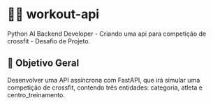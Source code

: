 # 🏋️‍♀️ workout-api
 Python AI Backend Developer - Criando uma api para competição de crossfit - Desafio de Projeto.

## 🎯 Objetivo Geral
Desenvolver uma API assíncrona com FastAPI, que irá simular uma competição de crossfit, contendo três entidades: categoria, atleta e centro_treinamento.

